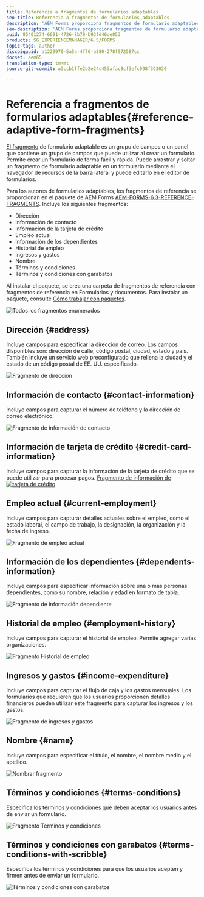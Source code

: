 ```yaml
---
title: Referencia a fragmentos de formularios adaptables
seo-title: Referencia a fragmentos de formularios adaptables
description: 'AEM Forms proporciona fragmentos de formulario adaptables que puede utilizar como recursos para crear un formulario rápidamente. '
seo-description: 'AEM Forms proporciona fragmentos de formulario adaptables que puede utilizar como recursos para crear un formulario rápidamente. '
uuid: 85401274-6691-4726-8b70-b93fd46de053
products: SG_EXPERIENCEMANAGER/6.5/FORMS
topic-tags: author
discoiquuid: a1229970-5a5a-4f76-a880-278f972587cc
docset: aem65
translation-type: tm+mt
source-git-commit: a3ccb1ffe2b2e24c453afac8cf3efc098f393030

---
```



# Referencia a fragmentos de formularios adaptables{#reference-adaptive-form-fragments}

[El fragmento](../../forms/using/adaptive-form-fragments.md) de formulario adaptable es un grupo de campos o un panel que contiene un grupo de campos que puede utilizar al crear un formulario. Permite crear un formulario de forma fácil y rápida. Puede arrastrar y soltar un fragmento de formulario adaptable en un formulario mediante el navegador de recursos de la barra lateral y puede editarlo en el editor de formularios.

Para los autores de formularios adaptables, los fragmentos de referencia se proporcionan en el paquete de AEM Forms [AEM-FORMS-6.3-REFERENCE-FRAGMENTS](https://www.adobeaemcloud.com/content/marketplace/marketplaceProxy.html?packagePath=/content/companies/public/adobe/packages/cq630/fd/AEM-FORMS-6.3-REFERENCE-FRAGMENTS). Incluye los siguientes fragmentos:

* Dirección
* Información de contacto
* Información de la tarjeta de crédito
* Empleo actual
* Información de los dependientes
* Historial de empleo
* Ingresos y gastos
* Nombre
* Términos y condiciones
* Términos y condiciones con garabatos

Al instalar el paquete, se crea una carpeta de fragmentos de referencia con fragmentos de referencia en Formularios y documentos. Para instalar un paquete, consulte [Cómo trabajar con paquetes](/help/sites-administering/package-manager.md).

![Todos los fragmentos enumerados](assets/ootb-frags.png)

## Dirección {#address}

Incluye campos para especificar la dirección de correo. Los campos disponibles son: dirección de calle, código postal, ciudad, estado y país. También incluye un servicio web preconfigurado que rellena la ciudad y el estado de un código postal de EE. UU. especificado.

![Fragmento de dirección](assets/address.png)

<!--[Click to enlarge

](assets/address-1.png)-->

## Información de contacto {#contact-information}

Incluye campos para capturar el número de teléfono y la dirección de correo electrónico.

![Fragmento de información de contacto](assets/contact-info.png)

<!--[Click to enlarge

](assets/contact-info-1.png)-->

## Información de tarjeta de crédito {#credit-card-information}

Incluye campos para capturar la información de la tarjeta de crédito que se puede utilizar para procesar pagos.
[ Fragmento de información de ![tarjeta de crédito](assets/cc-info.png)](assets/cc-info-1.png)

## Empleo actual {#current-employment}

Incluye campos para capturar detalles actuales sobre el empleo, como el estado laboral, el campo de trabajo, la designación, la organización y la fecha de ingreso.

![Fragmento de empleo actual](assets/current-emp.png)

<!--[Click to enlarge

](assets/current-emp-1.png)-->

## Información de los dependientes {#dependents-information}

Incluye campos para especificar información sobre una o más personas dependientes, como su nombre, relación y edad en formato de tabla.

![Fragmento de información dependiente](assets/dependents-info.png)

<!--[Click to enlarge

](assets/dependents-info-1.png)-->

## Historial de empleo {#employment-history}

Incluye campos para capturar el historial de empleo. Permite agregar varias organizaciones.

![Fragmento Historial de empleo](assets/emp-history.png)

<!--[Click to enlarge

](assets/emp-history-1.png)-->

## Ingresos y gastos {#income-expenditure}

Incluye campos para capturar el flujo de caja y los gastos mensuales. Los formularios que requieren que los usuarios proporcionen detalles financieros pueden utilizar este fragmento para capturar los ingresos y los gastos.

![Fragmento de ingresos y gastos](assets/income.png)

<!--[Click to enlarge

](assets/income-1.png)-->

## Nombre {#name}

Incluye campos para especificar el título, el nombre, el nombre medio y el apellido.

![Nombrar fragmento](assets/name.png)

<!--[Click to enlarge

](assets/name-1.png)-->

## Términos y condiciones {#terms-conditions}

Especifica los términos y condiciones que deben aceptar los usuarios antes de enviar un formulario.

![Fragmento Términos y condiciones](assets/tnc.png)

<!--[Click to enlarge

](assets/tnc-1.png)-->

## Términos y condiciones con garabatos {#terms-conditions-with-scribble}

Especifica los términos y condiciones para que los usuarios acepten y firmen antes de enviar un formulario.

![Términos y condiciones con garabatos](assets/tnc-scribble.png)

<!--[Click to enlarge

](assets/tnc-scribble-1.png)-->
